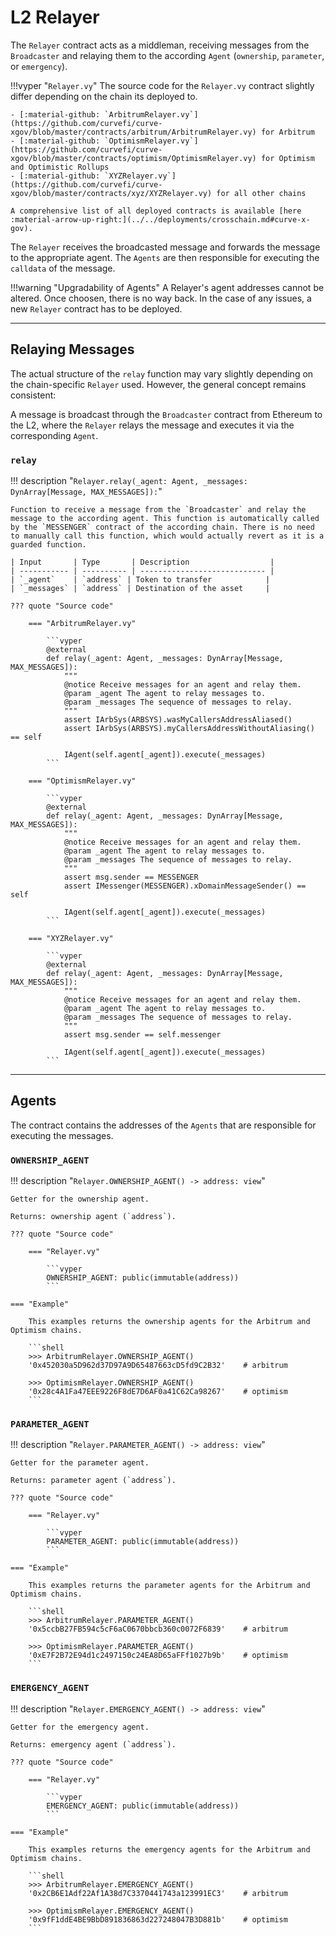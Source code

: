 <h1>L2 Relayer</h1>

The `Relayer` contract acts as a middleman, receiving messages from the `Broadcaster` and relaying them to the according `Agent` (`ownership`, `parameter`, or `emergency`).

!!!vyper "`Relayer.vy`"
    The source code for the `Relayer.vy` contract slightly differ depending on the chain its deployed to.

    - [:material-github: `ArbitrumRelayer.vy`](https://github.com/curvefi/curve-xgov/blob/master/contracts/arbitrum/ArbitrumRelayer.vy) for Arbitrum
    - [:material-github: `OptimismRelayer.vy`](https://github.com/curvefi/curve-xgov/blob/master/contracts/optimism/OptimismRelayer.vy) for Optimism and Optimistic Rollups
    - [:material-github: `XYZRelayer.vy`](https://github.com/curvefi/curve-xgov/blob/master/contracts/xyz/XYZRelayer.vy) for all other chains

    A comprehensive list of all deployed contracts is available [here :material-arrow-up-right:](../../deployments/crosschain.md#curve-x-gov).

The `Relayer` receives the broadcasted message and forwards the message to the appropriate agent. The `Agents` are then responsible for executing the `calldata` of the message.

!!!warning "Upgradability of Agents"
    A Relayer's agent addresses cannot be altered. Once choosen, there is no way back. In the case of any issues, a new `Relayer` contract has to be deployed.

---

## Relaying Messages

The actual structure of the `relay` function may vary slightly depending on the chain-specific `Relayer` used. However, the general concept remains consistent:

A message is broadcast through the `Broadcaster` contract from Ethereum to the L2, where the `Relayer` relays the message and executes it via the corresponding `Agent`.

### `relay`
!!! description "`Relayer.relay(_agent: Agent, _messages: DynArray[Message, MAX_MESSAGES]):`"

    Function to receive a message from the `Broadcaster` and relay the message to the according agent. This function is automatically called by the `MESSENGER` contract of the according chain. There is no need to manually call this function, which would actually revert as it is a guarded function.

    | Input       | Type       | Description                  |
    | ----------- | ---------- | ---------------------------- |
    | `_agent`    | `address` | Token to transfer            |
    | `_messages` | `address` | Destination of the asset     |

    ??? quote "Source code"

        === "ArbitrumRelayer.vy"

            ```vyper
            @external
            def relay(_agent: Agent, _messages: DynArray[Message, MAX_MESSAGES]):
                """
                @notice Receive messages for an agent and relay them.
                @param _agent The agent to relay messages to.
                @param _messages The sequence of messages to relay.
                """
                assert IArbSys(ARBSYS).wasMyCallersAddressAliased()
                assert IArbSys(ARBSYS).myCallersAddressWithoutAliasing() == self

                IAgent(self.agent[_agent]).execute(_messages)
            ```

        === "OptimismRelayer.vy"

            ```vyper
            @external
            def relay(_agent: Agent, _messages: DynArray[Message, MAX_MESSAGES]):
                """
                @notice Receive messages for an agent and relay them.
                @param _agent The agent to relay messages to.
                @param _messages The sequence of messages to relay.
                """
                assert msg.sender == MESSENGER
                assert IMessenger(MESSENGER).xDomainMessageSender() == self

                IAgent(self.agent[_agent]).execute(_messages)
            ```

        === "XYZRelayer.vy"

            ```vyper
            @external
            def relay(_agent: Agent, _messages: DynArray[Message, MAX_MESSAGES]):
                """
                @notice Receive messages for an agent and relay them.
                @param _agent The agent to relay messages to.
                @param _messages The sequence of messages to relay.
                """
                assert msg.sender == self.messenger

                IAgent(self.agent[_agent]).execute(_messages)
            ```

---

## Agents

The contract contains the addresses of the `Agents` that are responsible for executing the messages.

### `OWNERSHIP_AGENT`
!!! description "`Relayer.OWNERSHIP_AGENT() -> address: view`"

    Getter for the ownership agent.

    Returns: ownership agent (`address`).

    ??? quote "Source code"

        === "Relayer.vy"

            ```vyper
            OWNERSHIP_AGENT: public(immutable(address))
            ```

    === "Example"

        This examples returns the ownership agents for the Arbitrum and Optimism chains.

        ```shell
        >>> ArbitrumRelayer.OWNERSHIP_AGENT()
        '0x452030a5D962d37D97A9D65487663cD5fd9C2B32'    # arbitrum

        >>> OptimismRelayer.OWNERSHIP_AGENT()
        '0x28c4A1Fa47EEE9226F8dE7D6AF0a41C62Ca98267'    # optimism
        ```

### `PARAMETER_AGENT`
!!! description "`Relayer.PARAMETER_AGENT() -> address: view`"

    Getter for the parameter agent.

    Returns: parameter agent (`address`).

    ??? quote "Source code"

        === "Relayer.vy"

            ```vyper
            PARAMETER_AGENT: public(immutable(address))
            ```

    === "Example"

        This examples returns the parameter agents for the Arbitrum and Optimism chains.

        ```shell
        >>> ArbitrumRelayer.PARAMETER_AGENT()
        '0x5ccbB27FB594c5cF6aC0670bbcb360c0072F6839'    # arbitrum

        >>> OptimismRelayer.PARAMETER_AGENT()
        '0xE7F2B72E94d1c2497150c24EA8D65aFFf1027b9b'    # optimism
        ```

### `EMERGENCY_AGENT`
!!! description "`Relayer.EMERGENCY_AGENT() -> address: view`"

    Getter for the emergency agent.

    Returns: emergency agent (`address`).

    ??? quote "Source code"

        === "Relayer.vy"

            ```vyper
            EMERGENCY_AGENT: public(immutable(address))
            ```

    === "Example"

        This examples returns the emergency agents for the Arbitrum and Optimism chains.

        ```shell
        >>> ArbitrumRelayer.EMERGENCY_AGENT()
        '0x2CB6E1Adf22Af1A38d7C3370441743a123991EC3'    # arbitrum

        >>> OptimismRelayer.EMERGENCY_AGENT()
        '0x9fF1ddE4BE9BbD891836863d227248047B3D881b'    # optimism
        ```
